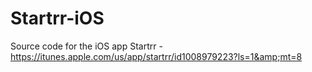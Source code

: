 # Startrr-iOS
Source code for the iOS app Startrr - https://itunes.apple.com/us/app/startrr/id1008979223?ls=1&amp;mt=8
